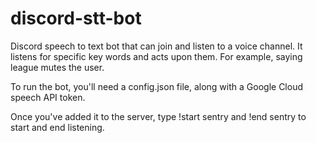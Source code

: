 # discord-stt-bot

Discord speech to text bot that can join and listen to a voice channel. It listens for specific key words and acts upon them. For example, saying league mutes the user.

To run the bot, you'll need a config.json file, along with a Google Cloud speech API token.

Once you've added it to the server, type !start sentry and !end sentry to start and end listening.
